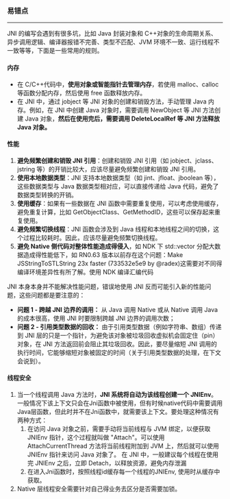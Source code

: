 ### 易错点
---
JNI 的编写会遇到有很多坑，比如 Java 封装对象和 C++对象的生命周期关系、异步调用逻辑、编译器报错不完善、类型不匹配、JVM 环境不一致、运行线程不一致等等，下面是一些常用的规则。

#### 内存
- 在 C/C++代码中，**使用对象或智能指针去管理内存**，若使用 malloc、calloc 等函数分配内存，然后使用 free 函数释放内存。
- 在 JNI 中，通过 jobject 等 JNI 对象的创建和销毁方法，手动管理 Java 内存。例如，在 JNI 中创建 Java 对象时，需要调用 NewObject 等 JNI 方法创建 Java 对象，**然后在使用完后，需要调用 DeleteLocalRef 等 JNI 方法释放 Java 对象。**

#### 性能
1. **避免频繁创建和销毁 JNI 引用**：创建和销毁 JNI 引用（如 jobject、jclass、jstring 等）的开销比较大，应该尽量避免频繁创建和销毁 JNI 引用。
2. **使用本地数据类型**：JNI 支持本地数据类型（如 jint、jfloat、jboolean 等），这些数据类型与 Java 数据类型相对应，可以直接传递给 Java 代码，避免了数据类型转换的开销。
3. **使用缓存**：如果有一些数据在 JNI 函数中需要重复使用，可以考虑使用缓存，避免重复计算，比如 GetObjectClass、GetMethodID，这些可以保存起来重复使用。
4. **避免频繁切换线程**：JNI 函数会涉及到 Java 线程和本地线程之间的切换，这个过程比较耗时。因此，应该尽量避免频繁切换线程。
5. **避免 Native 侧代码对整体性能造成得侵入**，如 NDK 下 std::vector 分配大数据造成得性能低下，如 RN0.63 版本以前存在这个问题：Make JSStringToSTLString 23x faster (733532e5e9 by @radex)这需要对不同得编译环境差异性有所了解。使用 NDK 编译汇编代码

JNI 本身本身并不能解决性能问题，错误地使用 JNI 反而可能引入新的性能问题，这些问题都是要注意的：

- **问题 1 - 跨越 JNI 边界的调用：** 从 Java 调用 Native 或从 Native 调用 Java 的成本很高，使用 JNI 时要限制跨越 JNI 边界的调用次数；
- **问题 2 - 引用类型数据的回收：** 由于引用类型数据（例如字符串、数组）传递到 JNI 层的只是一个指针，为避免该对象被垃圾回收虚拟机会固定住（pin）对象，在 JNI 方法返回前会阻止其垃圾回收。因此，要尽量缩短 JNI 调用的执行时间，它能够缩短对象被固定的时间（关于引用类型数据的处理，在下文会说到）。

#### 线程安全
1. 当一个线程调用 Java 方法时，**JNI 系统将自动为该线程创建一个 JNIEnv**。一般情况下该上下文只会在Jni函数中被使用，但有时候native代码中需要调用Java层函数，但此时并不在Jni函数中，就需要该上下文。要处理这种情况有两种方式：
	1. 在访问 Java 对象之前，需要手动将当前线程与 JVM 绑定，以便获取 JNIEnv 指针，这个过程就叫做 "Attach"。可以使用 AttachCurrentThread 方法将当前线程附加到 JVM 上，然后就可以使用 JNIEnv 指针来访问 Java 对象了。 在 JNI 中，一般建议每个线程在使用完 JNIEnv 之后，立即 Detach，以释放资源，避免内存泄漏
    2. 在进入Jni函数时，按照线程id缓存每一个线程的JNIEnv, 使用时从缓存中获取。
2. Native 层线程安全需要针对自己得业务去区分是否需要加锁。